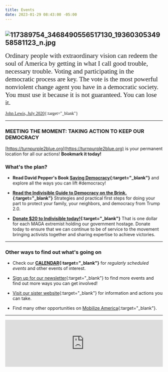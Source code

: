 ```yaml
---
title: Events
date: 2023-01-29 08:43:00 -05:00
---
```


## ![117389754_3468490556517130_1936030534958581123_n.jpg](/uploads/117389754_3468490556517130_1936030534958581123_n.jpg)

<span style="font-family:Papyrus; font-size:1.5em;">Ordinary people with extraordinary vision can redeem the soul of America by getting in what I call good trouble, necessary trouble. Voting and participating in the democratic process are key. The vote is the most powerful nonviolent change agent you have in a democratic society. You must use it because it is not guaranteed. You can lose it.</span>

<span style="font-family:Papyrus; font-size:1.0em;">[John Lewis, July 2020](https://www.nytimes.com/2020/07/30/opinion/john-lewis-civil-rights-america.html){:target="_blank"}</span>

---

### MEETING THE MOMENT: TAKING ACTION TO KEEP OUR DEMOCRACY

[https://turnpurple2blue.org](https://turnpurple2blue.org) is your permanent location for all our actions! **Bookmark it today!** 


### What's the plan?  

* **Read David Pepper's Book [Saving Democracy](https://savedemocracy.us){:target="_blank"}** and explore all the ways you can lift #democracy!  

* **[Read the Indivisible Guide to Democracy on the Brink.](https://indivisible.org/resource/guide){:target="_blank"}** Strategies and practical first steps for doing your part to protect your family, your neighbors, and democracy from Trump 2.0.

* **[Donate $20 to Indivisible today!](https://act.indivisible.org/go/655414){:target="_blank"}** That is one dollar for each MAGA extremist holding our government hostage. Donate today to ensure that we can continue to be of service to the movement bringing activists together and sharing expertise to achieve victories.

---

### Other ways to find out what's going on

* Check our **[CALENDAR](http://www.indivisibleacton.org/calendar.html){:target="_blank"}** for *regularly scheduled events* and other events of interest.

* [Sign up for our newsletter](https://actionnetwork.org/forms/join-indivisible-acton?source=direct_link&referrer=group-indivisible-acton){:target="_blank"} to find more events and find out more ways you can get involved!

* [Visit our sister website](https://turnpurple2blue.org){:target="_blank"} for information and actions you can take. 

* Find many other opportunities on [Mobilize America](https://www.mobilize.us/swingbluealliance/){:target="_blank"}.

---

<iframe src="https://www.mobilize.us/embed/swingbluealliance/feed"
style="border:none;"
width="100%"
id="mobilize-feed-iframe">
</iframe>

<script src="https://cdnjs.cloudflare.com/ajax/libs/iframe-resizer/3.6.1/iframeResizer.min.js">
</script>

<script>iFrameResize({}, '#mobilize-feed-iframe')</script>